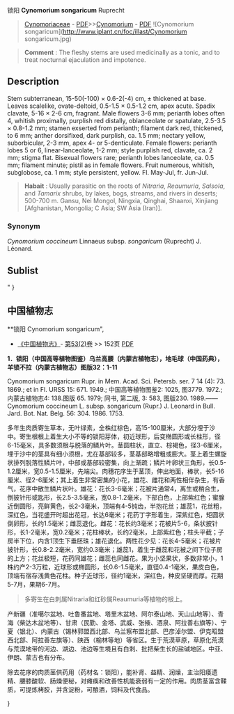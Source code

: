 锁阳 **Cynomorium songaricum** Ruprecht

> [Cynomoriaceae](http://www.iplant.cn/info/Cynomoriaceae?t=foc) - [PDF](http://www.iplant.cn/foc/pdf/Cynomoriaceae.pdf)>>[Cynomorium](http://www.iplant.cn/info/Cynomorium?t=foc) - [PDF](http://www.iplant.cn/foc/pdf/Cynomorium.pdf)
![Cynomorium songaricum](http://www.iplant.cn/foc/illast/Cynomorium songaricum.jpg)

> **Comment** : 
> The fleshy stems are used medicinally as a tonic, and to treat nocturnal ejaculation and impotence.

## Description

Stem subterranean, 15-50(-100) × 0.6-2(-4) cm, ± thickened at base. Leaves scalelike, ovate-deltoid, 0.5-1.5 × 0.5-1.2 cm, apex acute. Spadix clavate, 5-16 × 2-6 cm, fragrant. Male flowers 3-6 mm; perianth lobes often 4, whitish proximally, purplish red distally, oblanceolate or spatulate, 2.5-3.5 × 0.8-1.2 mm; stamen exserted from perianth; filament dark red, thickened, to 6 mm; anther dorsifixed, dark purplish, ca. 1.5 mm; nectary yellow, suborbicular, 2-3 mm, apex 4- or 5-denticulate. Female flowers: perianth lobes 5 or 6, linear-lanceolate, 1-2 mm; style purplish red, clavate, ca. 2 mm; stigma flat. Bisexual flowers rare; perianth lobes lanceolate, ca. 0.5 mm; filament minute; pistil as in female flowers. Fruit numerous, whitish, subglobose, ca. 1 mm; style persistent, yellow. Fl. May-Jul, fr. Jun-Jul.

> **Habait** : 
> Usually parasitic on the roots of *Nitraria*, *Reaumuria*, *Salsola*, and *Tamarix* shrubs, by lakes, bogs, streams, and rivers in deserts; 500-700 m. Gansu, Nei Mongol, Ningxia, Qinghai, Shaanxi, Xinjiang [Afghanistan, Mongolia; C Asia; SW Asia (Iran)].

### Synonym
*Cynomorium coccineum* Linnaeus subsp. *songaricum* (Ruprecht) J. Léonard.

## Sublist
"
}
## 中国植物志

**锁阳 Cynomorium songaricum",

* [《中国植物志》](http://www.iplant.cn/frps)- [第53(2)卷](http://www.iplant.cn/frps/vol/53(2)) >> 152页 [PDF](http://www.iplant.cn/frps/pdf/53(2)/152.PDF)

**1．锁阳（中国高等植物图鉴）乌兰高腰（内蒙古植物志），地毛球（中国药典），羊锁不拉（内蒙古植物志）图版32：1-11**

Cynomorium songaricum Rupr. in Mem. Acad. Sci. Petersb. ser. 7 14 (4): 73. 1869.; et in Fl. URSS 15: 671. 1949.; 中国高等植物图鉴2: 1025, 图3779. 1972.; 内蒙古植物志4: 138.图版 65. 1979; 同书, 第二版, 3: 583, 图版230. 1989.——Cynomorium coccineum L. subsp. songaricum (Rupr.) J. Leonard in Bull. Jard. Bot. Nat. Belg. 56: 304. 1986. 1753.

多年生肉质寄生草本，无叶绿素，全株红棕色，高15-100厘米，大部分埋于沙中。寄生根根上着生大小不等的锁阳芽体，初近球形，后变椭圆形或长柱形，径6-15毫米，具多数须根与脱落的鳞片叶。茎圆柱状，直立、棕褐色，径3-6厘米，埋于沙中的茎具有细小须根，尤在基部较多，茎基部略增粗或膨大。茎上着生螺旋状排列脱落性鳞片叶，中部或基部较密集，向上渐疏；鳞片叶卵状三角形，长0.5-1.2厘米，宽0.5-1.5厘米，先端尖。肉穗花序生于茎顶，伸出地面，棒状，长5-16厘米、径2-6厘米；其上着生非常密集的小花，雄花、雌花和两性相伴杂生，有香气，花序中散生鳞片状叶。雄花：花长3-6毫米；花被片通常4，离生或稍合生，倒披针形或匙形，长2.5-3.5毫米，宽0.8-1.2毫米，下部白色，上部紫红色；蜜腺近倒圆形，亮鲜黄色，长2-3毫米，顶端有4-5钝齿，半抱花丝；雄蕊1，花丝粗，深红色，当花盛开时超出花冠，长达6毫米；花药丁字形着生，深紫红色，矩圆状倒卵形，长约1.5毫米；雌蕊退化。雌花：花长约3毫米；花被片5-6，条状披针形，长1-2毫米，宽0.2毫米；花柱棒状，长约2毫米，上部紫红色；柱头平截；子房半下位，内含1顶生下垂胚珠；雄花退化。两性花少见：花长4-5毫米；花被片披针形，长0.8-2.2毫米，宽约0.3毫米；雄蕊1，着生于雌蕊和花被之间下位子房的上方；花丝极短，花药同雄花；雌蕊也同雌花。果为小坚果状，多数非常小，1株约产2-3万粒，近球形或椭圆形，长0.6-1.5毫米，直径0.4-1毫米，果皮白色，顶端有宿存浅黄色花柱。种子近球形，径约1毫米，深红色，种皮坚硬而厚。花期5-7月，果期6-7月。

> 多寄生在白刺属Nitraria和红砂属Reaumuria等植物的根上。

产新疆（准噶尔盆地、吐鲁番盆地、塔里木盆地、阿尔泰山地、天山山地等）、青海（柴达木盆地等）、甘肃（民勤、金塔、武威、张掖、酒泉、阿拉善右旗等）、宁夏（银北）、内蒙古（锡林郭盟西北部、乌兰察布盟北部、巴彦淖尔盟、伊克昭盟西北部、阿拉善左旗等）、陕西（榆林等地）等省区。生于荒漠草原，草原化荒漠与荒漠地带的河边、湖边、池边等生境且有白刺、批把柴生长的盐碱地区。中亚、伊朗、蒙古也有分布。

除去花序的肉质茎供药用（药材名：锁阳），能补肾、益精、润燥，主治阳痿遗精、腰膝酸软、肠燥便秘，对瘫痪和改善性机能衰弱有一定的作用。肉质茎富含鞣质，可提炼栲胶，并含淀粉，可酿酒，饲料及代食品。

}